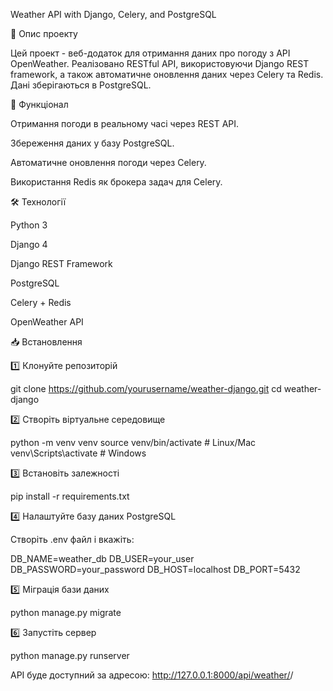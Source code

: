 Weather API with Django, Celery, and PostgreSQL

📌 Опис проекту

Цей проект - веб-додаток для отримання даних про погоду з API OpenWeather. Реалізовано RESTful API, використовуючи Django REST framework, а також автоматичне оновлення даних через Celery та Redis. Дані зберігаються в PostgreSQL.

🚀 Функціонал

Отримання погоди в реальному часі через REST API.

Збереження даних у базу PostgreSQL.

Автоматичне оновлення погоди через Celery.

Використання Redis як брокера задач для Celery.

🛠️ Технології

Python 3

Django 4

Django REST Framework

PostgreSQL

Celery + Redis

OpenWeather API

📥 Встановлення

1️⃣ Клонуйте репозиторій

git clone https://github.com/yourusername/weather-django.git
cd weather-django

2️⃣ Створіть віртуальне середовище

python -m venv venv
source venv/bin/activate  # Linux/Mac
venv\Scripts\activate  # Windows

3️⃣ Встановіть залежності

pip install -r requirements.txt

4️⃣ Налаштуйте базу даних PostgreSQL

Створіть .env файл і вкажіть:

DB_NAME=weather_db
DB_USER=your_user
DB_PASSWORD=your_password
DB_HOST=localhost
DB_PORT=5432

5️⃣ Міграція бази даних

python manage.py migrate

6️⃣ Запустіть сервер

python manage.py runserver

API буде доступний за адресою: http://127.0.0.1:8000/api/weather/<city>/